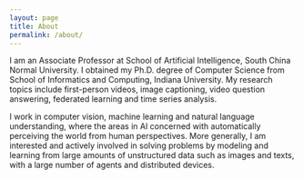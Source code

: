 ```yaml
---
layout: page
title: About
permalink: /about/
---
```


I am an Associate Professor at School of Artificial Intelligence, South China Normal University.
I obtained my Ph.D. degree of Computer Science from School of Informatics and Computing, Indiana University.
My research topics include first-person videos, image captioning, video question answering, federated learning and time series analysis.

I work in computer vision, machine learning and natural language understanding, where the areas in AI concerned with automatically perceiving the world from human perspectives. More generally, I am interested and actively involved in solving problems by modeling and learning from large amounts of unstructured data such as images and texts, with a large number of agents and distributed devices.
